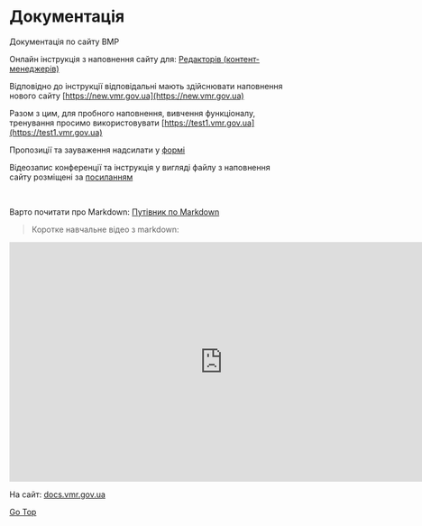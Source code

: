 # Документація



Документація по сайту ВМР

Онлайн інструкція з наповнення сайту для: 
[Редакторів (контент-менеджерів)](https://docs.vmr.gov.ua/ContentEditors/ContentEditor_Manual)


Відповідно до інструкції відповідальні мають здійснювати наповнення нового сайту  [https://new.vmr.gov.ua](https://new.vmr.gov.ua)

Разом з цим, для пробного наповнення, вивчення функціоналу, тренування просимо використовувати [https://test1.vmr.gov.ua](https://test1.vmr.gov.ua)


Пропозиції та зауваження надсилати у [формі](https://forms.gle/no5a82WQeeLBkDBd8)



Відеозапис конференції та інструкція у вигляді файлу з наповнення сайту розміщені за [посиланням](https://drive.google.com/drive/folders/1vxNdPGNhCKCb8g28nMzwHic48xQBBQK6?usp=sharing)

&nbsp;


Варто почитати про Markdown:
[Путівник по Markdown](https://markdown.rozh2sch.org.ua)

> Коротке навчальне відео з markdown:

<iframe width="756" height="425" src="https://www.youtube.com/embed/syrGPPekLHQ" title="YouTube video player" frameborder="0" allow="accelerometer; autoplay; clipboard-write; encrypted-media; gyroscope; picture-in-picture" allowfullscreen></iframe>





На сайт: 
[docs.vmr.gov.ua](https://docs.vmr.gov.ua)

[Go Top](#)

